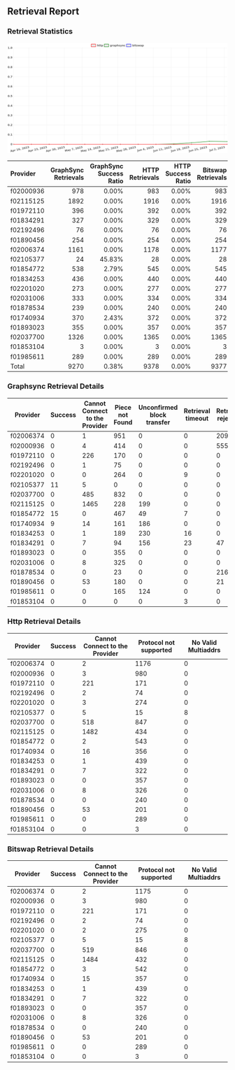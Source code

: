 ## Retrieval Report
### Retrieval Statistics
<img src="https://raw.githubusercontent.com/data-preservation-programs/filplus-checker-assets/main/filecoin-project/filecoin-plus-large-datasets/issues/1731/1688389940643.png"/>

| Provider  | GraphSync Retrievals | GraphSync Success Ratio | HTTP Retrievals | HTTP Success Ratio | Bitswap Retrievals | Bitswap Success Ratio |
| :-------- | -------------------: | ----------------------: | --------------: | -----------------: | -----------------: | --------------------: |
| f02000936 |                  978 |                   0.00% |             983 |              0.00% |                983 |                 0.00% |
| f02115125 |                 1892 |                   0.00% |            1916 |              0.00% |               1916 |                 0.00% |
| f01972110 |                  396 |                   0.00% |             392 |              0.00% |                392 |                 0.00% |
| f01834291 |                  327 |                   0.00% |             329 |              0.00% |                329 |                 0.00% |
| f02192496 |                   76 |                   0.00% |              76 |              0.00% |                 76 |                 0.00% |
| f01890456 |                  254 |                   0.00% |             254 |              0.00% |                254 |                 0.00% |
| f02006374 |                 1161 |                   0.00% |            1178 |              0.00% |               1177 |                 0.00% |
| f02105377 |                   24 |                  45.83% |              28 |              0.00% |                 28 |                 0.00% |
| f01854772 |                  538 |                   2.79% |             545 |              0.00% |                545 |                 0.00% |
| f01834253 |                  436 |                   0.00% |             440 |              0.00% |                440 |                 0.00% |
| f02201020 |                  273 |                   0.00% |             277 |              0.00% |                277 |                 0.00% |
| f02031006 |                  333 |                   0.00% |             334 |              0.00% |                334 |                 0.00% |
| f01878534 |                  239 |                   0.00% |             240 |              0.00% |                240 |                 0.00% |
| f01740934 |                  370 |                   2.43% |             372 |              0.00% |                372 |                 0.00% |
| f01893023 |                  355 |                   0.00% |             357 |              0.00% |                357 |                 0.00% |
| f02037700 |                 1326 |                   0.00% |            1365 |              0.00% |               1365 |                 0.00% |
| f01853104 |                    3 |                   0.00% |               3 |              0.00% |                  3 |                 0.00% |
| f01985611 |                  289 |                   0.00% |             289 |              0.00% |                289 |                 0.00% |
| Total     |                 9270 |                   0.38% |            9378 |              0.00% |               9377 |                 0.00% |

### Graphsync Retrieval Details
| Provider  | Success | Cannot Connect to the Provider | Piece not Found | Unconfirmed block transfer | Retrieval timeout | Retrieval rejected | General retrieval failure | No Valid Multiaddrs |
| --------- | ------- | ------------------------------ | --------------- | -------------------------- | ----------------- | ------------------ | ------------------------- | ------------------- |
| f02006374 | 0       | 1                              | 951             | 0                          | 0                 | 209                | 0                         | 0                   |
| f02000936 | 0       | 4                              | 414             | 0                          | 0                 | 555                | 5                         | 0                   |
| f01972110 | 0       | 226                            | 170             | 0                          | 0                 | 0                  | 0                         | 0                   |
| f02192496 | 0       | 1                              | 75              | 0                          | 0                 | 0                  | 0                         | 0                   |
| f02201020 | 0       | 0                              | 264             | 0                          | 9                 | 0                  | 0                         | 0                   |
| f02105377 | 11      | 5                              | 0               | 0                          | 0                 | 0                  | 0                         | 8                   |
| f02037700 | 0       | 485                            | 832             | 0                          | 0                 | 0                  | 9                         | 0                   |
| f02115125 | 0       | 1465                           | 228             | 199                        | 0                 | 0                  | 0                         | 0                   |
| f01854772 | 15      | 0                              | 467             | 49                         | 7                 | 0                  | 0                         | 0                   |
| f01740934 | 9       | 14                             | 161             | 186                        | 0                 | 0                  | 0                         | 0                   |
| f01834253 | 0       | 1                              | 189             | 230                        | 16                | 0                  | 0                         | 0                   |
| f01834291 | 0       | 7                              | 94              | 156                        | 23                | 47                 | 0                         | 0                   |
| f01893023 | 0       | 0                              | 355             | 0                          | 0                 | 0                  | 0                         | 0                   |
| f02031006 | 0       | 8                              | 325             | 0                          | 0                 | 0                  | 0                         | 0                   |
| f01878534 | 0       | 0                              | 23              | 0                          | 0                 | 216                | 0                         | 0                   |
| f01890456 | 0       | 53                             | 180             | 0                          | 0                 | 21                 | 0                         | 0                   |
| f01985611 | 0       | 0                              | 165             | 124                        | 0                 | 0                  | 0                         | 0                   |
| f01853104 | 0       | 0                              | 0               | 0                          | 3                 | 0                  | 0                         | 0                   |

### Http Retrieval Details
| Provider  | Success | Cannot Connect to the Provider | Protocol not supported | No Valid Multiaddrs |
| --------- | ------- | ------------------------------ | ---------------------- | ------------------- |
| f02006374 | 0       | 2                              | 1176                   | 0                   |
| f02000936 | 0       | 3                              | 980                    | 0                   |
| f01972110 | 0       | 221                            | 171                    | 0                   |
| f02192496 | 0       | 2                              | 74                     | 0                   |
| f02201020 | 0       | 3                              | 274                    | 0                   |
| f02105377 | 0       | 5                              | 15                     | 8                   |
| f02037700 | 0       | 518                            | 847                    | 0                   |
| f02115125 | 0       | 1482                           | 434                    | 0                   |
| f01854772 | 0       | 2                              | 543                    | 0                   |
| f01740934 | 0       | 16                             | 356                    | 0                   |
| f01834253 | 0       | 1                              | 439                    | 0                   |
| f01834291 | 0       | 7                              | 322                    | 0                   |
| f01893023 | 0       | 0                              | 357                    | 0                   |
| f02031006 | 0       | 8                              | 326                    | 0                   |
| f01878534 | 0       | 0                              | 240                    | 0                   |
| f01890456 | 0       | 53                             | 201                    | 0                   |
| f01985611 | 0       | 0                              | 289                    | 0                   |
| f01853104 | 0       | 0                              | 3                      | 0                   |

### Bitswap Retrieval Details
| Provider  | Success | Cannot Connect to the Provider | Protocol not supported | No Valid Multiaddrs |
| --------- | ------- | ------------------------------ | ---------------------- | ------------------- |
| f02006374 | 0       | 2                              | 1175                   | 0                   |
| f02000936 | 0       | 3                              | 980                    | 0                   |
| f01972110 | 0       | 221                            | 171                    | 0                   |
| f02192496 | 0       | 2                              | 74                     | 0                   |
| f02201020 | 0       | 2                              | 275                    | 0                   |
| f02105377 | 0       | 5                              | 15                     | 8                   |
| f02037700 | 0       | 519                            | 846                    | 0                   |
| f02115125 | 0       | 1484                           | 432                    | 0                   |
| f01854772 | 0       | 3                              | 542                    | 0                   |
| f01740934 | 0       | 15                             | 357                    | 0                   |
| f01834253 | 0       | 1                              | 439                    | 0                   |
| f01834291 | 0       | 7                              | 322                    | 0                   |
| f01893023 | 0       | 0                              | 357                    | 0                   |
| f02031006 | 0       | 8                              | 326                    | 0                   |
| f01878534 | 0       | 0                              | 240                    | 0                   |
| f01890456 | 0       | 53                             | 201                    | 0                   |
| f01985611 | 0       | 0                              | 289                    | 0                   |
| f01853104 | 0       | 0                              | 3                      | 0                   |
